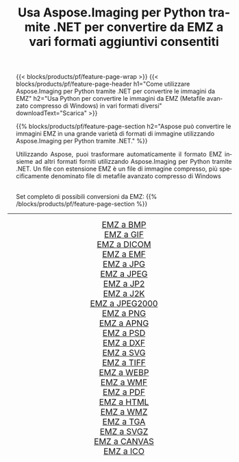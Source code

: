 ﻿---
title: Usa Aspose.Imaging per Python tramite .NET per convertire da EMZ a vari formati aggiuntivi consentiti 
weight: 3920
url: /it/python-net/conversion/from/emz 
lang: it
langdirlevel: 2
locales: zh-hans,ja,it,ru,de,es,fr,nl,id,lt,pl,pt,vi,tr,ko,zh-hant,ar,hi,th,sv,cs,uk,he
description: Puoi trasformare rapidamente da EMZ(Metafile avanzato compresso di Windows) in vari formati utilizzando Aspose.Imaging per Python tramite .NET.
---

{{< blocks/products/pf/feature-page-wrap >}}
{{< blocks/products/pf/feature-page-header h1="Come utilizzare Aspose.Imaging per Python tramite .NET per convertire le immagini da EMZ" h2="Usa Python per convertire le immagini da EMZ (Metafile avanzato compresso di Windows) in vari formati diversi" downloadText="Scarica" >}}


{{% blocks/products/pf/feature-page-section  h2="Aspose può convertire le immagini EMZ in una grande varietà di formati di immagine utilizzando Aspose.Imaging per Python tramite .NET." %}}
<p align=justify>Utilizzando Aspose, puoi trasformare automaticamente il formato EMZ insieme ad altri formati forniti utilizzando Aspose.Imaging per Python tramite .NET. Un file con estensione EMZ è un file di immagine compresso, più specificamente denominato file di metafile avanzato compresso di Windows</p>
<br/>
Set completo di possibili conversioni da EMZ:
{{% /blocks/products/pf/feature-page-section %}}
<div class="container-fluid productfamilypage bg-gray">
    <div class="convertypes bg-gray agp-content section">
        <div class="container">
		<hr style="margin-left:-20px;"/>
		<div class="row other-converters" style="gap: 10px;font-size: 19px;text-align:center;">
		    <div class='col-md-2 other-converter remove-lp remove-rp'><a href="/imaging/it/python-net/conversion/emz-to-bmp" style="padding:15px;">EMZ a BMP</a></div><div class='col-md-2 other-converter remove-lp remove-rp'><a href="/imaging/it/python-net/conversion/emz-to-gif" style="padding:15px;">EMZ a GIF</a></div><div class='col-md-2 other-converter remove-lp remove-rp'><a href="/imaging/it/python-net/conversion/emz-to-dicom" style="padding:15px;">EMZ a DICOM</a></div><div class='col-md-2 other-converter remove-lp remove-rp'><a href="/imaging/it/python-net/conversion/emz-to-emf" style="padding:15px;">EMZ a EMF</a></div><div class='col-md-2 other-converter remove-lp remove-rp'><a href="/imaging/it/python-net/conversion/emz-to-jpg" style="padding:15px;">EMZ a JPG</a></div><div class='col-md-2 other-converter remove-lp remove-rp'><a href="/imaging/it/python-net/conversion/emz-to-jpeg" style="padding:15px;">EMZ a JPEG</a></div><div class='col-md-2 other-converter remove-lp remove-rp'><a href="/imaging/it/python-net/conversion/emz-to-jp2" style="padding:15px;">EMZ a JP2</a></div><div class='col-md-2 other-converter remove-lp remove-rp'><a href="/imaging/it/python-net/conversion/emz-to-j2k" style="padding:15px;">EMZ a J2K</a></div><div class='col-md-2 other-converter remove-lp remove-rp'><a href="/imaging/it/python-net/conversion/emz-to-jpeg2000" style="padding:15px;">EMZ a JPEG2000</a></div><div class='col-md-2 other-converter remove-lp remove-rp'><a href="/imaging/it/python-net/conversion/emz-to-png" style="padding:15px;">EMZ a PNG</a></div><div class='col-md-2 other-converter remove-lp remove-rp'><a href="/imaging/it/python-net/conversion/emz-to-apng" style="padding:15px;">EMZ a APNG</a></div><div class='col-md-2 other-converter remove-lp remove-rp'><a href="/imaging/it/python-net/conversion/emz-to-psd" style="padding:15px;">EMZ a PSD</a></div><div class='col-md-2 other-converter remove-lp remove-rp'><a href="/imaging/it/python-net/conversion/emz-to-dxf" style="padding:15px;">EMZ a DXF</a></div><div class='col-md-2 other-converter remove-lp remove-rp'><a href="/imaging/it/python-net/conversion/emz-to-svg" style="padding:15px;">EMZ a SVG</a></div><div class='col-md-2 other-converter remove-lp remove-rp'><a href="/imaging/it/python-net/conversion/emz-to-tiff" style="padding:15px;">EMZ a TIFF</a></div><div class='col-md-2 other-converter remove-lp remove-rp'><a href="/imaging/it/python-net/conversion/emz-to-webp" style="padding:15px;">EMZ a WEBP</a></div><div class='col-md-2 other-converter remove-lp remove-rp'><a href="/imaging/it/python-net/conversion/emz-to-wmf" style="padding:15px;">EMZ a WMF</a></div><div class='col-md-2 other-converter remove-lp remove-rp'><a href="/imaging/it/python-net/conversion/emz-to-pdf" style="padding:15px;">EMZ a PDF</a></div><div class='col-md-2 other-converter remove-lp remove-rp'><a href="/imaging/it/python-net/conversion/emz-to-html" style="padding:15px;">EMZ a HTML</a></div><div class='col-md-2 other-converter remove-lp remove-rp'><a href="/imaging/it/python-net/conversion/emz-to-wmz" style="padding:15px;">EMZ a WMZ</a></div><div class='col-md-2 other-converter remove-lp remove-rp'><a href="/imaging/it/python-net/conversion/emz-to-tga" style="padding:15px;">EMZ a TGA</a></div><div class='col-md-2 other-converter remove-lp remove-rp'><a href="/imaging/it/python-net/conversion/emz-to-svgz" style="padding:15px;">EMZ a SVGZ</a></div><div class='col-md-2 other-converter remove-lp remove-rp'><a href="/imaging/it/python-net/conversion/emz-to-canvas" style="padding:15px;">EMZ a CANVAS</a></div><div class='col-md-2 other-converter remove-lp remove-rp'><a href="/imaging/it/python-net/conversion/emz-to-ico" style="padding:15px;">EMZ a ICO</a></div>
                </div>
        </div>
    </div>
</div>
<br/>

